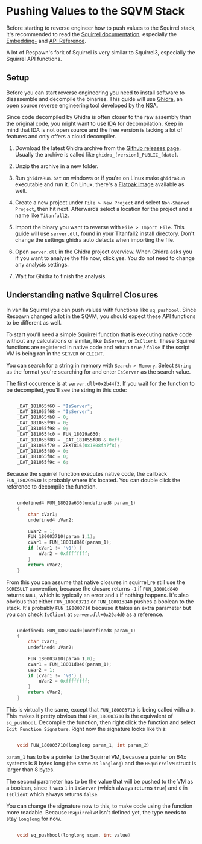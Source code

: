 # Pushing Values to the SQVM Stack

Before starting to reverse engineer how to push values to the Squirrel stack, it's recommended to read the [Squirrel documentation](http://www.squirrel-lang.org/squirreldoc/index.html),
especially the [Embedding-](http://www.squirrel-lang.org/squirreldoc/reference/embedding_squirrel.html)
and [API Reference](http://www.squirrel-lang.org/squirreldoc/reference/api_reference.html).

A lot of Respawn's fork of Squirrel is very similar to Squirrel3, especially the Squirrel API functions.

## Setup

Before you can start reverse engineering you need to install software to disassemble and decompile the binaries. This guide will use [Ghidra](https://ghidra-sre.org/), an open source reverse engineering tool developed by the NSA.

Since code decompiled by Ghidra is often closer to the raw assembly than the original code, you might want to use [IDA](https://hex-rays.com/) for decompilation.
Keep in mind that IDA is not open source and the free version is lacking a lot of features and only offers a cloud decompiler.

1. Download the latest Ghidra archive from the [Github releases page](https://github.com/NationalSecurityAgency/ghidra/releases). Usually the archive is called like `ghidra_[version]_PUBLIC_[date]`.

2. Unzip the archive in a new folder.

3. Run ``ghidraRun.bat`` on windows or if you're on Linux make ``ghidraRun`` executable and run it. On Linux, there's a [Flatpak image](https://flathub.org/apps/org.ghidra_sre.Ghidra) available as well.

3. Create a new project under ``File > New Project`` and select ``Non-Shared Project``, then hit next. Afterwards select a location for the project and a name like ``Titanfall2``.

4. Import the binary you want to reverse with ``File > Import File``. This guide will use ``server.dll``, found in your Titanfall2 install directory. Don't change the settings ghidra auto detects when importing the file.

5. Open ``server.dll`` in the Ghidra project overview. When Ghidra asks you if you want to analyse the file now, click yes. You do not need to change any analysis settings.

6. Wait for Ghidra to finish the analysis.

## Understanding native Squirrel Closures

In vanilla Squirrel you can push values with functions like ``sq_pushbool``. Since Respawn changed a lot in the SQVM, you should expect these API functions to be different as well.

To start you'll need a simple Squirrel function that is executing native code without any calculations or similar, like ``IsServer``, or ``IsClient``.
These Squirrel functions are registered in native code and return ``true`` / ``false`` if the script VM is being ran in the ``SERVER`` or ``CLIENT``.

You can search for a string in memory with ``Search > Memory``. Select ``String`` as the format you're searching for and enter ``IsServer`` as the search value.

The first occurence is at ``server.dll+0x2b44f3``. If you wait for the function to be decompiled, you'll see the string in this code:

```c

    _DAT_181055f60 = "IsServer";
    _DAT_181055f68 = "IsServer";
    _DAT_181055fb8 = 0;
    _DAT_181055f90 = 0;
    _DAT_181055f98 = 0;
    _DAT_181055fc0 = FUN_18029a630;
    _DAT_181055f88 = _DAT_181055f88 & 0xff;
    _DAT_181055f70 = ZEXT816(0x1808fa7f8);
    _DAT_181055f80 = 0;
    _DAT_181055f8c = 0;
    _DAT_181055f9c = 6;
```

Because the squirrel function executes native code, the callback ``FUN_18029a630`` is probably where it's located. You can double click the reference to decompile the function.

```c

    undefined4 FUN_18029a630(undefined8 param_1)
    {
        char cVar1;
        undefined4 uVar2;
        
        uVar2 = 1;
        FUN_180003710(param_1,1);
        cVar1 = FUN_18001d840(param_1);
        if (cVar1 != '\0') {
            uVar2 = 0xffffffff;
        }
        return uVar2;
    }
```

From this you can assume that native closures in squirrel_re still use the ``SQRESULT`` convention, because the closure returns ``-1`` if ``FUN_18001d840`` returns ``NULL``, which is typically an error and ``1`` if nothing happens.
It's also obvious that either ``FUN_180003710`` or ``FUN_18001d840`` pushes a boolean to the stack. It's probably ``FUN_180003710`` because it takes an extra parameter but you can check ``IsClient`` at ``server.dll+0x29a4d0`` as a reference.

```c

    undefined4 FUN_18029a4d0(undefined8 param_1)
    {
        char cVar1;
        undefined4 uVar2;
        
        FUN_180003710(param_1,0);
        cVar1 = FUN_18001d840(param_1);
        uVar2 = 1;
        if (cVar1 != '\0') {
            uVar2 = 0xffffffff;
        }
        return uVar2;
    }
```

This is virtually the same, except that ``FUN_180003710`` is being called with a ``0``.
This makes it pretty obvious that ``FUN_180003710`` is the equivalent of ``sq_pushbool``.
Decompile the function, then right click the function and select ``Edit Function Signature``.
Right now the signature looks like this:

```c

    void FUN_180003710(longlong param_1, int param_2)
```

``param_1`` has to be a pointer to the Squirrel VM, because a pointer on 64x systems is 8 bytes long (the same as ``longlong``) and the ``HSquirrelVM`` struct is larger than 8 bytes.

The second parameter has to be the value that will be pushed to the VM as a boolean, since it was ``1`` in ``IsServer`` (which always returns ``true``) and ``0`` in ``IsClient`` which always returns ``false``.

You can change the signature now to this, to make code using the function more readable. Because ``HSquirrelVM`` isn't defined yet, the type needs to stay ``longlong`` for now.

```c

    void sq_pushbool(longlong sqvm, int value)
```
